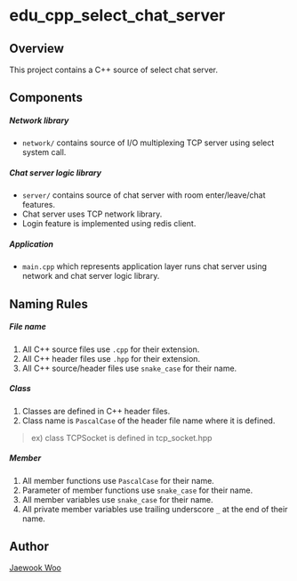 # edu_cpp_select_chat_server

Overview
--------
This project contains a C++ source of select chat server.

Components
--------
##### Network library
* <code>network/</code> contains source of I/O multiplexing TCP server using select system call.
##### Chat server logic library
* <code>server/</code> contains source of chat server with room enter/leave/chat features.
* Chat server uses TCP network library.
* Login feature is implemented using redis client.
##### Application
* <code>main.cpp</code> which represents application layer runs chat server using network and chat server logic library.

Naming Rules
--------
##### File name
1. All C++ source files use <code>.cpp</code> for their extension.
2. All C++ header files use <code>.hpp</code> for their extension.
3. All C++ source/header files use <code>snake_case</code> for their name.

##### Class
1. Classes are defined in C++ header files.
2. Class name is <code>PascalCase</code> of the header file name where it is defined.
> ex) class TCPSocket is defined in tcp_socket.hpp

##### Member
1. All member functions use <code>PascalCase</code> for their name.
2. Parameter of member functions use <code>snake_case</code> for their name.
3. All member variables use <code>snake_case</code> for their name.
4. All private member variables use trailing underscore <code>_</code> at the end of their name.

Author
--------
[Jaewook Woo](https://github.com/wjw0926)